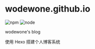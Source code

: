 # wodewone.github.io 
![npm](https://img.shields.io/badge/hexo-3.2.0-green.svg) ![node](https://img.shields.io/badge/node-5.0.0-yellow.svg)

wodewone's blog

使用 Hexo 搭建个人博客系统